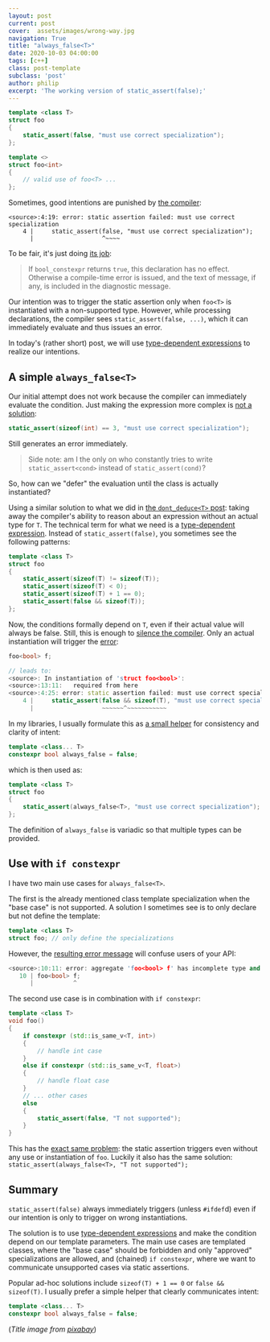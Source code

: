 ```yaml
---
layout: post
current: post
cover:  assets/images/wrong-way.jpg
navigation: True
title: "always_false<T>"
date: 2020-10-03 04:00:00
tags: [c++]
class: post-template
subclass: 'post'
author: philip
excerpt: 'The working version of static_assert(false);'
---
```


```cpp
template <class T>
struct foo
{
    static_assert(false, "must use correct specialization");
};

template <>
struct foo<int>
{
    // valid use of foo<T> ...
};
```

Sometimes, good intentions are punished by [the compiler](https://godbolt.org/z/YdK3vc):

```
<source>:4:19: error: static assertion failed: must use correct specialization
    4 |     static_assert(false, "must use correct specialization");
      |                   ^~~~~
```

To be fair, it's just doing [its job](https://en.cppreference.com/w/cpp/language/static_assert):

> If `bool_constexpr` returns `true`, this declaration has no effect. Otherwise a compile-time error is issued, and the text of message, if any, is included in the diagnostic message.

Our intention was to trigger the static assertion only when `foo<T>` is instantiated with a non-supported type.
However, while processing declarations, the compiler sees `static_assert(false, ...)`, which it can immediately evaluate and thus issues an error.

In today's (rather short) post, we will use [type-dependent expressions](https://en.cppreference.com/w/cpp/language/dependent_name#Type-dependent_expressions) to realize our intentions.


## A simple `always_false<T>`

Our initial attempt does not work because the compiler can immediately evaluate the condition.
Just making the expression more complex is [not a solution](https://godbolt.org/z/n1oMxa):

```cpp
static_assert(sizeof(int) == 3, "must use correct specialization");
```

Still generates an error immediately.

> Side note: am I the only on who constantly tries to write `static_assert<cond>` instead of `static_assert(cond)`?

So, how can we "defer" the evaluation until the class is actually instantiated?

Using a similar solution to what we did in [the `dont_deduce<T>` post](/blog/2020/09/26/dont-deduce): taking away the compiler's ability to reason about an expression without an actual type for `T`.
The technical term for what we need is a [type-dependent expression](https://en.cppreference.com/w/cpp/language/dependent_name#Type-dependent_expressions).
Instead of `static_assert(false)`, you sometimes see the following patterns:

```cpp
template <class T>
struct foo
{
    static_assert(sizeof(T) != sizeof(T));
    static_assert(sizeof(T) < 0);
    static_assert(sizeof(T) + 1 == 0);
    static_assert(false && sizeof(T));
};
```

Now, the conditions formally depend on `T`, even if their actual value will always be false.
Still, this is enough to [silence the compiler](https://godbolt.org/z/Eb3PTe).
Only an actual instantiation will trigger the [error](https://godbolt.org/z/jr3af8):

```cpp
foo<bool> f;

// leads to:
<source>: In instantiation of 'struct foo<bool>':
<source>:13:11:   required from here
<source>:4:25: error: static assertion failed: must use correct specialization
    4 |     static_assert(false && sizeof(T), "must use correct specialization");
      |                   ~~~~~~^~~~~~~~~~~~
```

In my libraries, I usually formulate this as [a small helper](https://godbolt.org/z/5nYhc6) for consistency and clarity of intent:

```cpp
template <class... T>
constexpr bool always_false = false;
```

which is then used as:

```cpp
template <class T>
struct foo
{
    static_assert(always_false<T>, "must use correct specialization");
};
```

The definition of `always_false` is variadic so that multiple types can be provided.


## Use with `if constexpr`

I have two main use cases for `always_false<T>`.

The first is the already mentioned class template specialization when the "base case" is not supported.
A solution I sometimes see is to only declare but not define the template:

```cpp
template <class T>
struct foo; // only define the specializations
```

However, the [resulting error message](https://godbolt.org/z/dT9EhE) will confuse users of your API:

```cpp
<source>:10:11: error: aggregate 'foo<bool> f' has incomplete type and cannot be defined
   10 | foo<bool> f;
      |           ^
```

The second use case is in combination with `if constexpr`:

```cpp
template <class T>
void foo()
{
    if constexpr (std::is_same_v<T, int>)
    {
        // handle int case
    }
    else if constexpr (std::is_same_v<T, float>)
    {
        // handle float case
    }
    // ... other cases
    else
    {
        static_assert(false, "T not supported");
    }
}
```

This has the [exact same problem](https://godbolt.org/z/51Gbde): the static assertion triggers even without any use or instantiation of `foo`.
Luckily it also has the same solution: `static_assert(always_false<T>, "T not supported");`


## Summary

`static_assert(false)` always immediately triggers (unless `#ifdef`d) even if our intention is only to trigger on wrong instantiations.

The solution is to use [type-dependent expressions](https://en.cppreference.com/w/cpp/language/dependent_name#Type-dependent_expressions) and make the condition depend on our template parameters.
The main use cases are templated classes, where the "base case" should be forbidden and only "approved" specializations are allowed, and (chained) `if constexpr`, where we want to communicate unsupported cases via static assertions.

Popular ad-hoc solutions include `sizeof(T) + 1 == 0` or `false && sizeof(T)`.
I usually prefer a simple helper that clearly communicates intent:

```cpp
template <class... T>
constexpr bool always_false = false;
```


(_Title image from [pixabay](https://pixabay.com/photos/sign-street-road-road-signs-2454791/)_)
